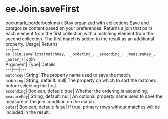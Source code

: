  
#  ee.Join.saveFirst 
bookmark_borderbookmark Stay organized with collections  Save and categorize content based on your preferences. 
Returns a join that pairs each element from the first collection with a matching element from the second collection. The first match is added to the result as an additional property. 
Usage| Returns  
---|---  
`ee.Join.saveFirst(matchKey,  _ordering_, _ascending_, _measureKey_, _outer_)`| Join  
Argument| Type| Details  
---|---|---  
`matchKey`| String| The property name used to save the match.  
`ordering`| String, default: null| The property on which to sort the matches before selecting the first.  
`ascending`| Boolean, default: true| Whether the ordering is ascending.  
`measureKey`| String, default: null| An optional property name used to save the measure of the join condition on the match.  
`outer`| Boolean, default: false| If true, primary rows without matches will be included in the result.  
